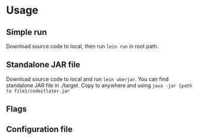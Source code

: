 # Usage #

## Simple run ##

Download source code to local, then run `lein run` in root path.

## Standalone JAR file ##

Download source code to local and run `lein uberjar`. You can find standalone JAR file in ./target. Copy to anywhere and using `java -jar {path to file}/codeitlater.jar`

## Flags ##

## Configuration file ##
